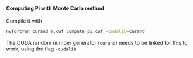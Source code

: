 #### Computing Pi with Monte Carlo method

Compile it with 
```bash
nvfortran curand_m.cuf compute_pi.cuf -cudalib=curand
```
The CUDA random number generator (`curand`) needs to be linked for this to work, using the flag `-cudalib`